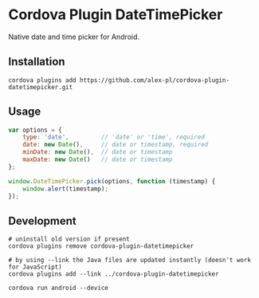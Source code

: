 # Cordova Plugin DateTimePicker

Native date and time picker for Android.

## Installation

```Shell
cordova plugins add https://github.com/alex-pl/cordova-plugin-datetimepicker.git
```

## Usage

```JavaScript
var options = {
    type: 'date',         // 'date' or 'time', required
    date: new Date(),     // date or timestamp, required
    minDate: new Date(),  // date or timestamp
    maxDate: new Date()   // date or timestamp
};

window.DateTimePicker.pick(options, function (timestamp) {
    window.alert(timestamp);
});
```

## Development

```Shell
# uninstall old version if present
cordova plugins remove cordova-plugin-datetimepicker

# by using --link the Java files are updated instantly (doesn't work for JavaScript)
cordova plugins add --link ../cordova-plugin-datetimepicker

cordova run android --device
```
